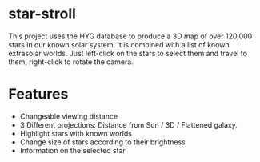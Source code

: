 # star-stroll
This project uses the HYG database to produce a 3D map of over 120,000 stars in our known solar system.  It is combined with a list of known extrasolar worlds.
Just left-click on the stars to select them and travel to them, right-click to rotate the camera.

# Features
- Changeable viewing distance
- 3 Different projections: Distance from Sun / 3D / Flattened galaxy.
- Highlight stars with known worlds
- Change size of stars according to their brightness
- Information on the selected star
